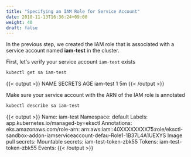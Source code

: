 ```yaml
---
title: "Specifying an IAM Role for Service Account"
date: 2018-11-13T16:36:24+09:00
weight: 40
draft: false
---
```


In the previous step, we created the IAM role that is associated with a service account named **iam-test** in the cluster.

First, let's verify your service account `iam-test` exists

```bash
kubectl get sa iam-test
```

{{< output >}}
NAME       SECRETS   AGE
iam-test   1         5m
{{< /output >}}

Make sure your service account with the ARN of the IAM role is annotated

```bash
kubectl describe sa iam-test
```

{{< output >}}
Name:                iam-test
Namespace:           default
Labels:              app.kubernetes.io/managed-by=eksctl
Annotations:         eks.amazonaws.com/role-arn: arn:aws:iam::40XXXXXXXX75:role/eksctl-sandbox-addon-iamserviceaccount-defau-Role1-1B37L4A1UEXYS
Image pull secrets:  <none>
Mountable secrets:   iam-test-token-zbk55
Tokens:              iam-test-token-zbk55
Events:              <none>
{{< /output >}}
